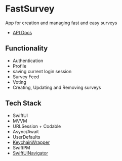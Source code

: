 # FastSurvey

App for creation and managing fast and easy surveys

* [API Docs](https://documenter.getpostman.com/view/9466539/UVsTphNP#intro)

## Functionality

* Authentication
* Profile
* saving current login session
* Survey Feed
* Voting
* Creating, Updating and Removing surveys

## Tech Stack

* SwiftUI
* MVVM
* URLSession + Codable
* Async/Await
* UserDefaults
* [KeychainWrapper](https://medium.com/@rodolfo.alcantara/simple-keychain-wrapper-in-swift-a7088ea7043d)
* SwiftPM
* [SwiftUINavigator](https://github.com/anioutkazharkova/swiftuinavigator)
